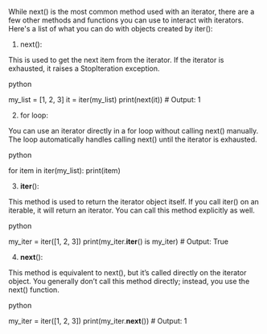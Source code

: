While next() is the most common method used with an iterator, there are a few other methods and functions you can use to interact with iterators. Here's a list of what you can do with objects created by iter():
1. next():

This is used to get the next item from the iterator. If the iterator is exhausted, it raises a StopIteration exception.

python

my_list = [1, 2, 3]
it = iter(my_list)
print(next(it))  # Output: 1

2. for loop:

You can use an iterator directly in a for loop without calling next() manually. The loop automatically handles calling next() until the iterator is exhausted.

python

for item in iter(my_list):
    print(item)

3. __iter__():

This method is used to return the iterator object itself. If you call iter() on an iterable, it will return an iterator. You can call this method explicitly as well.

python

my_iter = iter([1, 2, 3])
print(my_iter.__iter__() is my_iter)  # Output: True

4. __next__():

This method is equivalent to next(), but it’s called directly on the iterator object. You generally don’t call this method directly; instead, you use the next() function.

python

my_iter = iter([1, 2, 3])
print(my_iter.__next__())  # Output: 1